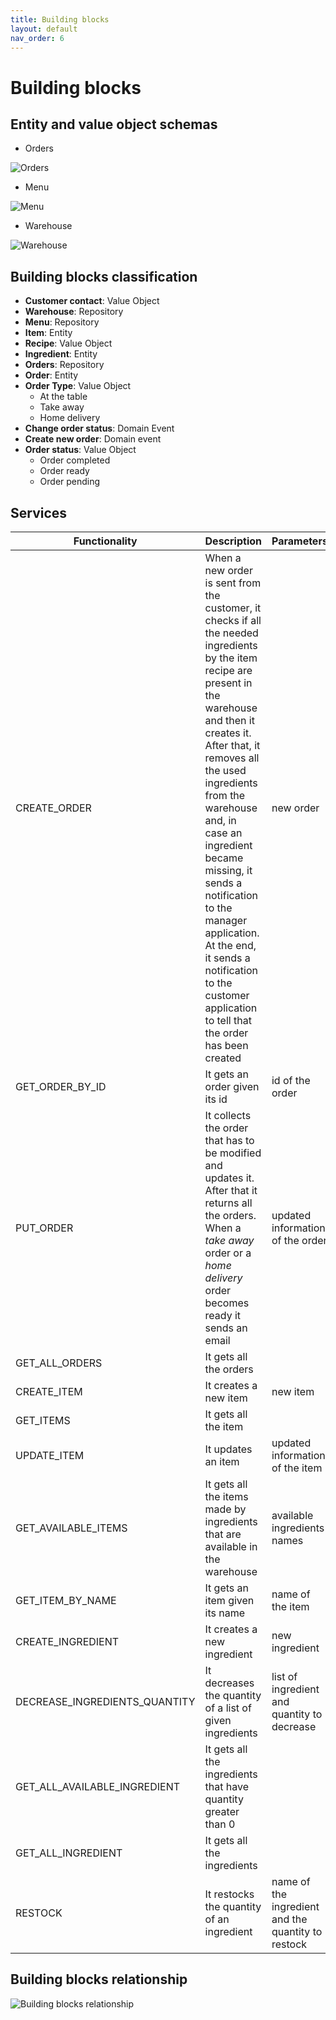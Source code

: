 ```yaml
---
title: Building blocks
layout: default
nav_order: 6
---
```

# Building blocks

## Entity and value object schemas
* Orders

![Orders](resources/images/orders.png)

* Menu

![Menu](resources/images/menu.png)

* Warehouse

![Warehouse](resources/images/warehouse.png)

## Building blocks classification
* **Customer contact**: Value Object
* **Warehouse**: Repository
* **Menu**: Repository
* **Item**: Entity
* **Recipe**: Value Object
* **Ingredient**: Entity
* **Orders**: Repository
* **Order**: Entity
* **Order Type**: Value Object
  * At the table
  * Take away
  * Home delivery
* **Change order status**: Domain Event
* **Create new order**: Domain event
* **Order status**: Value Object
  * Order completed
  * Order ready
  * Order pending

## Services
|Functionality|Description|Parameters|Output|
|-|-|-|-|
|CREATE_ORDER|When a new order is sent from the customer, it checks if all the needed ingredients by the item recipe are present in the warehouse and then it creates it. After that, it removes all the used ingredients from the warehouse and, in case an ingredient became missing, it sends a notification to the manager application. At the end, it sends a notification to the customer application to tell that the order has been created|new order|created new order and notification|
|GET_ORDER_BY_ID|It gets an order given its id|id of the order|collected order|
|PUT_ORDER|It collects the order that has to be modified and updates it. After that it returns all the orders. When a *take away* order or a *home delivery* order becomes ready it sends an email|updated information of the order|all the orders|
|GET_ALL_ORDERS|It gets all the orders||all the orders|
|CREATE_ITEM|It creates a new item|new item|new item|
|GET_ITEMS|It gets all the item||all the items|
|UPDATE_ITEM|It updates an item|updated information of the item|updated item|
|GET_AVAILABLE_ITEMS|It gets all the items made by ingredients that are available in the warehouse|available ingredients names|all the available items|
|GET_ITEM_BY_NAME|It gets an item given its name|name of the item|collected item|
|CREATE_INGREDIENT|It creates a new ingredient|new ingredient|new ingredient|
|DECREASE_INGREDIENTS_QUANTITY|It decreases the quantity of a list of given ingredients|list of ingredient and quantity to decrease|all the ingredients|
|GET_ALL_AVAILABLE_INGREDIENT|It gets all the ingredients that have quantity greater than 0||all the available ingredients|
|GET_ALL_INGREDIENT|It gets all the ingredients||all the ingredients|
|RESTOCK|It restocks the quantity of an ingredient|name of the ingredient and the quantity to restock|all the ingredients|

## Building blocks relationship
![Building blocks relationship](resources/images/Building%20blocks.png)
